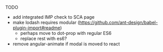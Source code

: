 TODO

- add integrated IMP check to SCA page
- make lodash requires modular (https://github.com/ant-design/babel-plugin-import#readme)
  - perhaps move to dot-prop with regular ES6
  - replace rest with es6?
- remove angular-animate if modal is moved to react

